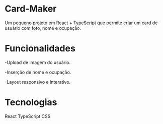 # Card-Maker
Um pequeno projeto em React + TypeScript que permite criar um card de usuário com foto, nome e ocupação.

# Funcionalidades

-Upload de imagem do usuário.

-Inserção de nome e ocupação.

-Layout responsivo e interativo.

# Tecnologias

React
TypeScript
CSS
